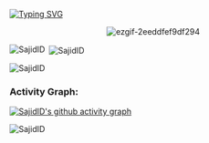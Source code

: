 [![Typing SVG](https://readme-typing-svg.herokuapp.com/?font=Fira+Code&color=ffffff&size=30&center=true&vCenter=true&width=1000&lines=👋+Hi,+My+Name+is+Sajid!;I'm+a+Junior+Frontend+Dev;Let's+create+something+awesome+🚀)](https://git.io/typing-svg)

<div align="center">
  
![ezgif-2eeddfef9df294](https://github.com/user-attachments/assets/c2f86780-ddd2-4197-8670-1174d85f5d22)

</div>

<p><img align="left" src="https://github-readme-stats.vercel.app/api/top-langs?username=SajidID&show_icons=true&locale=en&theme=tokyonight" alt="SajidID" /></p>

<p>&nbsp;<img align="center" src="https://github-readme-stats.vercel.app/api?username=SajidID&show_icons=true&locale=en&theme=tokyonight" alt="SajidID" /></p>

<p><img align="center" src="https://github-readme-streak-stats.herokuapp.com/?user=SajidID&theme=tokyonight" alt="SajidID" /></p>

<h3 align="left">Activity Graph:</h3>

[![SajidID's github activity graph](https://github-readme-activity-graph.vercel.app/graph?username=SajidID&theme=tokyo-night)](https://github.com/SajidID/github-readme-activity-graph)

<p align="left"> <img src="https://komarev.com/ghpvc/?username=SajidID&label=Profile%20views&color=0e75b6&style=flat" alt="SajidID" /> </p>

